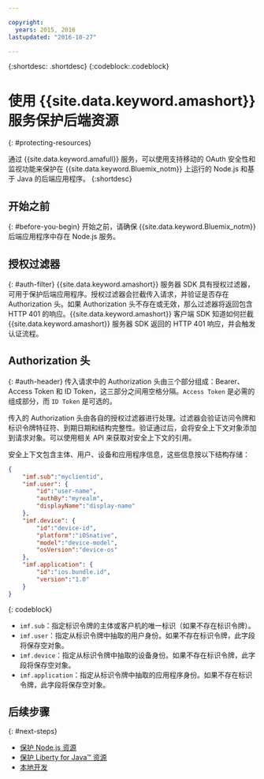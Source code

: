 ```yaml
---

copyright:
  years: 2015, 2016
lastupdated: "2016-10-27"

---
```


{:shortdesc: .shortdesc} 
{:codeblock:.codeblock}

# 使用 {{site.data.keyword.amashort}} 服务保护后端资源
{: #protecting-resources}


通过 {{site.data.keyword.amafull}} 服务，可以使用支持移动的 OAuth 安全性和监视功能来保护在 {{site.data.keyword.Bluemix_notm}} 上运行的 Node.js 和基于 Java 的后端应用程序。
{:shortdesc}

## 开始之前
{: #before-you-begin}
开始之前，请确保 {{site.data.keyword.Bluemix_notm}} 后端应用程序中存在 Node.js 服务。


## 授权过滤器
{: #auth-filter}
{{site.data.keyword.amashort}} 服务器 SDK 具有授权过滤器，可用于保护后端应用程序。授权过滤器会拦截传入请求，并验证是否存在 Authorization 头。如果 Authorization 头不存在或无效，那么过滤器将返回包含 HTTP 401 的响应。{{site.data.keyword.amashort}} 客户端 SDK 知道如何拦截 {{site.data.keyword.amashort}} 服务器 SDK 返回的 HTTP 401 响应，并会触发认证流程。
## Authorization 头
{: #auth-header}
传入请求中的 Authorization 头由三个部分组成：Bearer、Access Token 和 ID Token，这三部分之间用空格分隔。`Access Token` 是必需的组成部分，而 `ID Token` 是可选的。

传入的 Authorization 头由各自的授权过滤器进行处理。过滤器会验证访问令牌和标识令牌特征符、到期日期和结构完整性。验证通过后，会将安全上下文对象添加到请求对象。可以使用相关 API 来获取对安全上下文的引用。

安全上下文包含主体、用户、设备和应用程序信息，这些信息按以下结构存储：
```JSON
{
    "imf.sub":"myclientid",
    "imf.user": {
        "id":"user-name",
        "authBy":"myrealm",
        "displayName":"display-name"
    },
    "imf.device": {
        "id":"device-id",
        "platform":"iOSnative",
        "model":"device-model",
        "osVersion":"device-os"
    },
    "imf.application": {
        "id":"ios.bundle.id",
        "version":"1.0"
    }
}
```
{: codeblock}

* `imf.sub`：指定标识令牌的主体或客户机的唯一标识（如果不存在标识令牌）。
* `imf.user`：指定从标识令牌中抽取的用户身份。如果不存在标识令牌，此字段将保存空对象。
* `imf.device`：指定从标识令牌中抽取的设备身份。如果不存在标识令牌，此字段将保存空对象。
* `imf.application`：指定从标识令牌中抽取的应用程序身份。如果不存在标识令牌，此字段将保存空对象。

## 后续步骤
{: #next-steps}
* [保护 Node.js 资源](protecting-resources-nodejs.html)
* [保护 Liberty for Java&trade; 资源](protecting-resources-java.html)
* [本地开发](protecting-resources-local.html)
